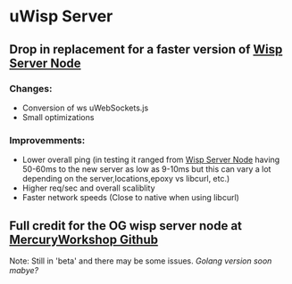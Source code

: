 # uWisp Server 
## Drop in replacement for a faster version of [Wisp Server Node](https://github.com/MercuryWorkshop/wisp-server-node)

### Changes:
- Conversion of ws uWebSockets.js
- Small optimizations

### Improvemments:
- Lower overall ping (in testing it ranged from [Wisp Server Node](https://github.com/MercuryWorkshop/wisp-server-node) having 50-60ms to the new server as low as 9-10ms but this can vary a lot depending on the server,locations,epoxy vs libcurl, etc.)
- Higher req/sec and overall scaliblity
- Faster network speeds (Close to native when using libcurl)

## Full credit for the OG wisp server node at [MercuryWorkshop Github](https://github.com/MercuryWorkshop/)

Note: Still in 'beta' and there may be some issues.
*Golang version soon mabye?*
